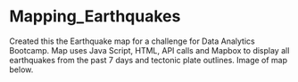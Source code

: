 # Mapping_Earthquakes

Created this the Earthquake map for a challenge for Data Analytics Bootcamp. Map uses Java Script, HTML, API calls and Mapbox to display all earthquakes from the past 7 days and tectonic plate outlines. Image of map below.

